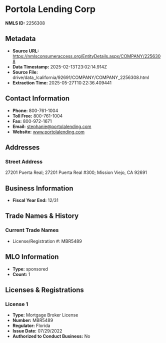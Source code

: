 # Portola Lending Corp

**NMLS ID:** 2256308

## Metadata
- **Source URL:** https://nmlsconsumeraccess.org/EntityDetails.aspx/COMPANY/2256308
- **Data Timestamp:** 2025-02-13T23:02:14.914Z
- **Source File:** drive/data_/california/92691/COMPANY/COMPANY_2256308.html
- **Extraction Time:** 2025-05-27T10:22:36.409441

## Contact Information
- **Phone:** 800-761-1004
- **Toll Free:** 800-761-1004
- **Fax:** 800-972-1671
- **Email:** stephanie@portolalending.com
- **Website:** www.portolalending.com

## Addresses
### Street Address
27201 Puerta Real; 27201 Puerta Real #300; Mission Viejo, CA 92691

## Business Information
- **Fiscal Year End:** 12/31

## Trade Names & History
### Current Trade Names
- License/Registration #: MBR5489

## MLO Information
- **Type:** sponsored
- **Count:** 1

## Licenses & Registrations

### License 1
- **Type:** Mortgage Broker License
- **Number:** MBR5489
- **Regulator:** Florida
- **Issue Date:** 07/29/2022
- **Authorized to Conduct Business:** No
